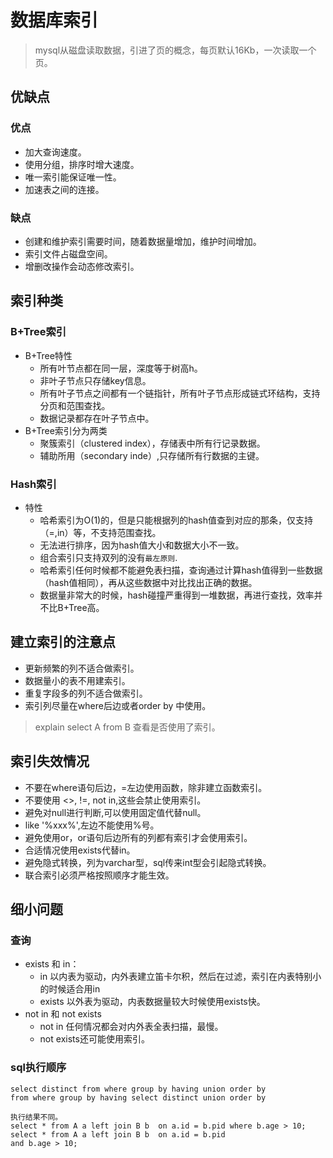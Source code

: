 # 数据库索引
> mysql从磁盘读取数据，引进了页的概念，每页默认16Kb，一次读取一个页。
## 优缺点
### 优点
+ 加大查询速度。
+ 使用分组，排序时增大速度。
+ 唯一索引能保证唯一性。
+ 加速表之间的连接。
### 缺点
+ 创建和维护索引需要时间，随着数据量增加，维护时间增加。
+ 索引文件占磁盘空间。
+ 增删改操作会动态修改索引。
## 索引种类
### B+Tree索引
> 
+ B+Tree特性
    + 所有叶节点都在同一层，深度等于树高h。
    + 非叶子节点只存储key信息。
    + 所有叶子节点之间都有一个链指针，所有叶子节点形成链式环结构，支持分页和范围查找。
    + 数据记录都存在叶子节点中。
+ B+Tree索引分为两类
    + 聚簇索引（clustered index），存储表中所有行记录数据。
    + 辅助所用（secondary inde）,只存储所有行数据的主键。
### Hash索引
+ 特性
    +  哈希索引为O(1)的，但是只能根据列的hash值查到对应的那条，仅支持（=,in）等，不支持范围查找。
    +  无法进行排序，因为hash值大小和数据大小不一致。
    +  组合索引只支持双列的没有```最左原则```.
    +  哈希索引任何时候都不能避免表扫描，查询通过计算hash值得到一些数据（hash值相同），再从这些数据中对比找出正确的数据。
    + 数据量非常大的时候，hash碰撞严重得到一堆数据，再进行查找，效率并不比B+Tree高。
## 建立索引的注意点
+ 更新频繁的列不适合做索引。
+ 数据量小的表不用建索引。
+ 重复字段多的列不适合做索引。
+ 索引列尽量在where后边或者order by 中使用。
> explain select A from B 查看是否使用了索引。
## 索引失效情况
+ 不要在where语句后边，=左边使用函数，除非建立函数索引。
+ 不要使用 <>, !=, not in,这些会禁止使用索引。
+ 避免对null进行判断,可以使用固定值代替null。
+ like '%xxx%',左边不能使用%号。
+ 避免使用or，or语句后边所有的列都有索引才会使用索引。
+ 合适情况使用exists代替in。
+ 避免隐式转换，列为varchar型，sql传来int型会引起隐式转换。
+ 联合索引必须严格按照顺序才能生效。
## 细小问题
### 查询
+ exists 和 in：
    + in 以内表为驱动，内外表建立笛卡尔积，然后在过滤，索引在内表特别小的时候适合用in
    + exists 以外表为驱动，内表数据量较大时候使用exists快。
+ not in 和 not exists
    + not in 任何情况都会对内外表全表扫描，最慢。
    + not exists还可能使用索引。
### sql执行顺序
~~~
select distinct from where group by having union order by 
from where group by having select distinct union order by
~~~
~~~
执行结果不同。
select * from A a left join B b  on a.id = b.pid where b.age > 10; 
select * from A a left join B b  on a.id = b.pid 
and b.age > 10; 
~~~